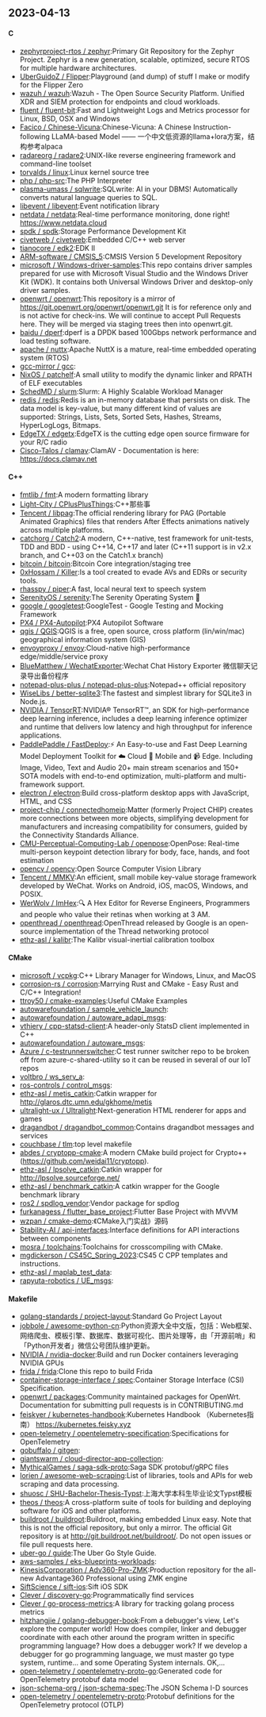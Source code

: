 ## 2023-04-13

#### C
* [zephyrproject-rtos / zephyr](https://github.com/zephyrproject-rtos/zephyr):Primary Git Repository for the Zephyr Project. Zephyr is a new generation, scalable, optimized, secure RTOS for multiple hardware architectures.
* [UberGuidoZ / Flipper](https://github.com/UberGuidoZ/Flipper):Playground (and dump) of stuff I make or modify for the Flipper Zero
* [wazuh / wazuh](https://github.com/wazuh/wazuh):Wazuh - The Open Source Security Platform. Unified XDR and SIEM protection for endpoints and cloud workloads.
* [fluent / fluent-bit](https://github.com/fluent/fluent-bit):Fast and Lightweight Logs and Metrics processor for Linux, BSD, OSX and Windows
* [Facico / Chinese-Vicuna](https://github.com/Facico/Chinese-Vicuna):Chinese-Vicuna: A Chinese Instruction-following LLaMA-based Model —— 一个中文低资源的llama+lora方案，结构参考alpaca
* [radareorg / radare2](https://github.com/radareorg/radare2):UNIX-like reverse engineering framework and command-line toolset
* [torvalds / linux](https://github.com/torvalds/linux):Linux kernel source tree
* [php / php-src](https://github.com/php/php-src):The PHP Interpreter
* [plasma-umass / sqlwrite](https://github.com/plasma-umass/sqlwrite):SQLwrite: AI in your DBMS! Automatically converts natural language queries to SQL.
* [libevent / libevent](https://github.com/libevent/libevent):Event notification library
* [netdata / netdata](https://github.com/netdata/netdata):Real-time performance monitoring, done right! https://www.netdata.cloud
* [spdk / spdk](https://github.com/spdk/spdk):Storage Performance Development Kit
* [civetweb / civetweb](https://github.com/civetweb/civetweb):Embedded C/C++ web server
* [tianocore / edk2](https://github.com/tianocore/edk2):EDK II
* [ARM-software / CMSIS_5](https://github.com/ARM-software/CMSIS_5):CMSIS Version 5 Development Repository
* [microsoft / Windows-driver-samples](https://github.com/microsoft/Windows-driver-samples):This repo contains driver samples prepared for use with Microsoft Visual Studio and the Windows Driver Kit (WDK). It contains both Universal Windows Driver and desktop-only driver samples.
* [openwrt / openwrt](https://github.com/openwrt/openwrt):This repository is a mirror of https://git.openwrt.org/openwrt/openwrt.git It is for reference only and is not active for check-ins. We will continue to accept Pull Requests here. They will be merged via staging trees then into openwrt.git.
* [baidu / dperf](https://github.com/baidu/dperf):dperf is a DPDK based 100Gbps network performance and load testing software.
* [apache / nuttx](https://github.com/apache/nuttx):Apache NuttX is a mature, real-time embedded operating system (RTOS)
* [gcc-mirror / gcc](https://github.com/gcc-mirror/gcc):
* [NixOS / patchelf](https://github.com/NixOS/patchelf):A small utility to modify the dynamic linker and RPATH of ELF executables
* [SchedMD / slurm](https://github.com/SchedMD/slurm):Slurm: A Highly Scalable Workload Manager
* [redis / redis](https://github.com/redis/redis):Redis is an in-memory database that persists on disk. The data model is key-value, but many different kind of values are supported: Strings, Lists, Sets, Sorted Sets, Hashes, Streams, HyperLogLogs, Bitmaps.
* [EdgeTX / edgetx](https://github.com/EdgeTX/edgetx):EdgeTX is the cutting edge open source firmware for your R/C radio
* [Cisco-Talos / clamav](https://github.com/Cisco-Talos/clamav):ClamAV - Documentation is here: https://docs.clamav.net

#### C++
* [fmtlib / fmt](https://github.com/fmtlib/fmt):A modern formatting library
* [Light-City / CPlusPlusThings](https://github.com/Light-City/CPlusPlusThings):C++那些事
* [Tencent / libpag](https://github.com/Tencent/libpag):The official rendering library for PAG (Portable Animated Graphics) files that renders After Effects animations natively across multiple platforms.
* [catchorg / Catch2](https://github.com/catchorg/Catch2):A modern, C++-native, test framework for unit-tests, TDD and BDD - using C++14, C++17 and later (C++11 support is in v2.x branch, and C++03 on the Catch1.x branch)
* [bitcoin / bitcoin](https://github.com/bitcoin/bitcoin):Bitcoin Core integration/staging tree
* [0xHossam / Killer](https://github.com/0xHossam/Killer):Is a tool created to evade AVs and EDRs or security tools.
* [rhasspy / piper](https://github.com/rhasspy/piper):A fast, local neural text to speech system
* [SerenityOS / serenity](https://github.com/SerenityOS/serenity):The Serenity Operating System
🐞
* [google / googletest](https://github.com/google/googletest):GoogleTest - Google Testing and Mocking Framework
* [PX4 / PX4-Autopilot](https://github.com/PX4/PX4-Autopilot):PX4 Autopilot Software
* [qgis / QGIS](https://github.com/qgis/QGIS):QGIS is a free, open source, cross platform (lin/win/mac) geographical information system (GIS)
* [envoyproxy / envoy](https://github.com/envoyproxy/envoy):Cloud-native high-performance edge/middle/service proxy
* [BlueMatthew / WechatExporter](https://github.com/BlueMatthew/WechatExporter):Wechat Chat History Exporter 微信聊天记录导出备份程序
* [notepad-plus-plus / notepad-plus-plus](https://github.com/notepad-plus-plus/notepad-plus-plus):Notepad++ official repository
* [WiseLibs / better-sqlite3](https://github.com/WiseLibs/better-sqlite3):The fastest and simplest library for SQLite3 in Node.js.
* [NVIDIA / TensorRT](https://github.com/NVIDIA/TensorRT):NVIDIA® TensorRT™, an SDK for high-performance deep learning inference, includes a deep learning inference optimizer and runtime that delivers low latency and high throughput for inference applications.
* [PaddlePaddle / FastDeploy](https://github.com/PaddlePaddle/FastDeploy):⚡️
An Easy-to-use and Fast Deep Learning Model Deployment Toolkit for
☁️
Cloud
📱
Mobile and
📹
Edge. Including Image, Video, Text and Audio 20+ main stream scenarios and 150+ SOTA models with end-to-end optimization, multi-platform and multi-framework support.
* [electron / electron](https://github.com/electron/electron):Build cross-platform desktop apps with JavaScript, HTML, and CSS
* [project-chip / connectedhomeip](https://github.com/project-chip/connectedhomeip):Matter (formerly Project CHIP) creates more connections between more objects, simplifying development for manufacturers and increasing compatibility for consumers, guided by the Connectivity Standards Alliance.
* [CMU-Perceptual-Computing-Lab / openpose](https://github.com/CMU-Perceptual-Computing-Lab/openpose):OpenPose: Real-time multi-person keypoint detection library for body, face, hands, and foot estimation
* [opencv / opencv](https://github.com/opencv/opencv):Open Source Computer Vision Library
* [Tencent / MMKV](https://github.com/Tencent/MMKV):An efficient, small mobile key-value storage framework developed by WeChat. Works on Android, iOS, macOS, Windows, and POSIX.
* [WerWolv / ImHex](https://github.com/WerWolv/ImHex):🔍
A Hex Editor for Reverse Engineers, Programmers and people who value their retinas when working at 3 AM.
* [openthread / openthread](https://github.com/openthread/openthread):OpenThread released by Google is an open-source implementation of the Thread networking protocol
* [ethz-asl / kalibr](https://github.com/ethz-asl/kalibr):The Kalibr visual-inertial calibration toolbox

#### CMake
* [microsoft / vcpkg](https://github.com/microsoft/vcpkg):C++ Library Manager for Windows, Linux, and MacOS
* [corrosion-rs / corrosion](https://github.com/corrosion-rs/corrosion):Marrying Rust and CMake - Easy Rust and C/C++ Integration!
* [ttroy50 / cmake-examples](https://github.com/ttroy50/cmake-examples):Useful CMake Examples
* [autowarefoundation / sample_vehicle_launch](https://github.com/autowarefoundation/sample_vehicle_launch):
* [autowarefoundation / autoware_adapi_msgs](https://github.com/autowarefoundation/autoware_adapi_msgs):
* [vthiery / cpp-statsd-client](https://github.com/vthiery/cpp-statsd-client):A header-only StatsD client implemented in C++
* [autowarefoundation / autoware_msgs](https://github.com/autowarefoundation/autoware_msgs):
* [Azure / c-testrunnerswitcher](https://github.com/Azure/c-testrunnerswitcher):C test runner switcher repo to be broken off from azure-c-shared-utility so it can be reused in several of our IoT repos
* [voltbro / ws_serv_a](https://github.com/voltbro/ws_serv_a):
* [ros-controls / control_msgs](https://github.com/ros-controls/control_msgs):
* [ethz-asl / metis_catkin](https://github.com/ethz-asl/metis_catkin):Catkin wrapper for http://glaros.dtc.umn.edu/gkhome/metis
* [ultralight-ux / Ultralight](https://github.com/ultralight-ux/Ultralight):Next-generation HTML renderer for apps and games
* [dragandbot / dragandbot_common](https://github.com/dragandbot/dragandbot_common):Contains dragandbot messages and services
* [couchbase / tlm](https://github.com/couchbase/tlm):top level makefile
* [abdes / cryptopp-cmake](https://github.com/abdes/cryptopp-cmake):A modern CMake build project for Crypto++ (https://github.com/weidai11/cryptopp).
* [ethz-asl / lpsolve_catkin](https://github.com/ethz-asl/lpsolve_catkin):Catkin wrapper for http://lpsolve.sourceforge.net/
* [ethz-asl / benchmark_catkin](https://github.com/ethz-asl/benchmark_catkin):A catkin wrapper for the Google benchmark library
* [ros2 / spdlog_vendor](https://github.com/ros2/spdlog_vendor):Vendor package for spdlog
* [furkanagess / flutter_base_project](https://github.com/furkanagess/flutter_base_project):Flutter Base Project with MVVM
* [wzpan / cmake-demo](https://github.com/wzpan/cmake-demo):《CMake入门实战》源码
* [Stability-AI / api-interfaces](https://github.com/Stability-AI/api-interfaces):Interface definitions for API interactions between components
* [mosra / toolchains](https://github.com/mosra/toolchains):Toolchains for crosscompiling with CMake.
* [mgdickerson / CS45C_Spring_2023](https://github.com/mgdickerson/CS45C_Spring_2023):CS45 C CPP templates and instructions.
* [ethz-asl / maplab_test_data](https://github.com/ethz-asl/maplab_test_data):
* [rapyuta-robotics / UE_msgs](https://github.com/rapyuta-robotics/UE_msgs):

#### Makefile
* [golang-standards / project-layout](https://github.com/golang-standards/project-layout):Standard Go Project Layout
* [jobbole / awesome-python-cn](https://github.com/jobbole/awesome-python-cn):Python资源大全中文版，包括：Web框架、网络爬虫、模板引擎、数据库、数据可视化、图片处理等，由「开源前哨」和「Python开发者」微信公号团队维护更新。
* [NVIDIA / nvidia-docker](https://github.com/NVIDIA/nvidia-docker):Build and run Docker containers leveraging NVIDIA GPUs
* [frida / frida](https://github.com/frida/frida):Clone this repo to build Frida
* [container-storage-interface / spec](https://github.com/container-storage-interface/spec):Container Storage Interface (CSI) Specification.
* [openwrt / packages](https://github.com/openwrt/packages):Community maintained packages for OpenWrt. Documentation for submitting pull requests is in CONTRIBUTING.md
* [feiskyer / kubernetes-handbook](https://github.com/feiskyer/kubernetes-handbook):Kubernetes Handbook （Kubernetes指南） https://kubernetes.feisky.xyz
* [open-telemetry / opentelemetry-specification](https://github.com/open-telemetry/opentelemetry-specification):Specifications for OpenTelemetry
* [gobuffalo / gitgen](https://github.com/gobuffalo/gitgen):
* [giantswarm / cloud-director-app-collection](https://github.com/giantswarm/cloud-director-app-collection):
* [MythicalGames / saga-sdk-proto](https://github.com/MythicalGames/saga-sdk-proto):Saga SDK protobuf/gRPC files
* [lorien / awesome-web-scraping](https://github.com/lorien/awesome-web-scraping):List of libraries, tools and APIs for web scraping and data processing.
* [shuosc / SHU-Bachelor-Thesis-Typst](https://github.com/shuosc/SHU-Bachelor-Thesis-Typst):上海大学本科生毕业论文Typst模板
* [theos / theos](https://github.com/theos/theos):A cross-platform suite of tools for building and deploying software for iOS and other platforms.
* [buildroot / buildroot](https://github.com/buildroot/buildroot):Buildroot, making embedded Linux easy. Note that this is not the official repository, but only a mirror. The official Git repository is at http://git.buildroot.net/buildroot/. Do not open issues or file pull requests here.
* [uber-go / guide](https://github.com/uber-go/guide):The Uber Go Style Guide.
* [aws-samples / eks-blueprints-workloads](https://github.com/aws-samples/eks-blueprints-workloads):
* [KinesisCorporation / Adv360-Pro-ZMK](https://github.com/KinesisCorporation/Adv360-Pro-ZMK):Production repository for the all-new Advantage360 Professional using ZMK engine
* [SiftScience / sift-ios](https://github.com/SiftScience/sift-ios):Sift iOS SDK
* [Clever / discovery-go](https://github.com/Clever/discovery-go):Programmatically find services
* [Clever / go-process-metrics](https://github.com/Clever/go-process-metrics):A library for tracking golang process metrics
* [hitzhangjie / golang-debugger-book](https://github.com/hitzhangjie/golang-debugger-book):From a debugger's view, Let's explore the computer world! How does compiler, linker and debugger coordinate with each other around the program written in specific programming language? How does a debugger work? If we develop a debugger for go programming language, we must master go type system, runtime... and some Operating System internals. OK,…
* [open-telemetry / opentelemetry-proto-go](https://github.com/open-telemetry/opentelemetry-proto-go):Generated code for OpenTelemetry protobuf data model
* [json-schema-org / json-schema-spec](https://github.com/json-schema-org/json-schema-spec):The JSON Schema I-D sources
* [open-telemetry / opentelemetry-proto](https://github.com/open-telemetry/opentelemetry-proto):Protobuf definitions for the OpenTelemetry protocol (OTLP)
